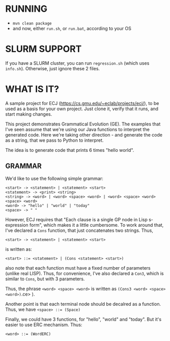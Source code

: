 RUNNING
=======
- `mvn clean package`
- and now, either `run.sh`, or `run.bat`, according to your OS


SLURM SUPPORT
=============

If you have a SLURM cluster, you can run `regression.sh` (which uses `info.sh`).
Otherwise, just ignore these 2 files.


WHAT IS IT?
===========
A sample project for ECJ (https://cs.gmu.edu/~eclab/projects/ecj/), to be used as a basis for your own project.
Just clone it, verify that it runs, and start making changes.

This project demonstrates Grammatical Evolution (GE). The examples that I've seen assume that we're using our Java
functions to interpret the generated code. Here we're taking other direction - and generate the code as a string, that
we pass to Python to interpret.

The idea is to generate code that prints 6 times "hello world".

GRAMMAR
-------
We'd like to use the following simple grammar:

    <start> -> <statement> | <statement> <start>
    <statement> -> <print> <string>
    <string> -> <word> | <word> <space> <word> | <word> <space> <word> <space> <word>
    <word> -> "hello" | "world" | "today"
    <space> -> " "

However, ECJ requires that "Each clause is a single GP node in Lisp s-expression form", which makes it a little 
cumbersome. To work around that, I've declared a `Cons` function, that just concatenates two strings. Thus,

    <start> -> <statement> | <statement> <start>

is written as:

    <start> ::= <statement> | (Cons <statement> <start>)

also note that each function must have a fixed number of parameters (unlike real LISP). Thus, for convenience, I've also 
declared a `Con3`, which is similar to `Cons`, but with 3 parameters.

Thus, the phrase `<word> <space> <word>` is written as `(Cons3 <word> <space> <word>)`.ce> <word>).

Another point is that each terminal node should be decalred as a function. Thus, we have `<space> ::= (Space)`

Finally, we could have 3 functions, for "hello", "world" and "today". But it's easier to use ERC mechanism. Thus:

    <word> ::= (WordERC)



